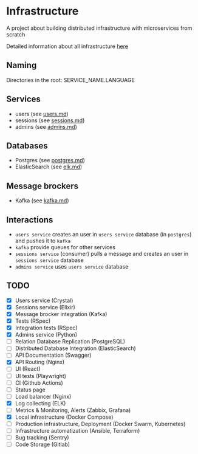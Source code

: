 # Infrastructure

A project about building distributed infrastructure with microservices from scratch

Detailed information about all infrastructure [here](docs/infra.md)

## Naming

Directories in the root: SERVICE_NAME.LANGUAGE

## Services

- users (see [users.md](docs/users.md))
- sessions (see [sessions.md](docs/sessions.md))
- admins (see [admins.md](docs/admins.md))

## Databases

- Postgres (see [postgres.md](docs/postgres.md))
- ElasticSearch (see [elk.md](docs/elk.md))

## Message brockers

- Kafka (see [kafka.md](docs/kafka.md))

## Interactions

- `users service` creates an user in `users service` database (in `postgres`) and pushes it to `kafka`
- `kafka` provide queues for other services
- `sessions service` (consumer) pulls a message and creates an user in `sessions service` database
- `admins service` uses `users service` database

## TODO

- [x] Users service (Crystal)
- [x] Sessions service (Elixir)
- [x] Message brocker integration (Kafka)
- [x] Tests (RSpec)
- [x] Integration tests (RSpec)
- [x] Admins service (Python)
- [ ] Relation Database Replication (PostgreSQL)
- [ ] Distributed Database Integration (ElasticSearch)
- [ ] API Documentation (Swagger)
- [x] API Routing (Nginx)
- [ ] UI (React)
- [ ] UI tests (Playwright)
- [ ] CI (Github Actions)
- [ ] Status page
- [ ] Load balancer (Nginx)
- [x] Log collecting (ELK)
- [ ] Metrics & Monitoring, Alerts (Zabbix, Grafana)
- [x] Local infrastructure (Docker Compose)
- [ ] Production infrastructure, Deployment (Docker Swarm, Kubernetes)
- [ ] Infrastructure automatization (Ansible, Terraform)
- [ ] Bug tracking (Sentry)
- [ ] Code Storage (Gitlab)
